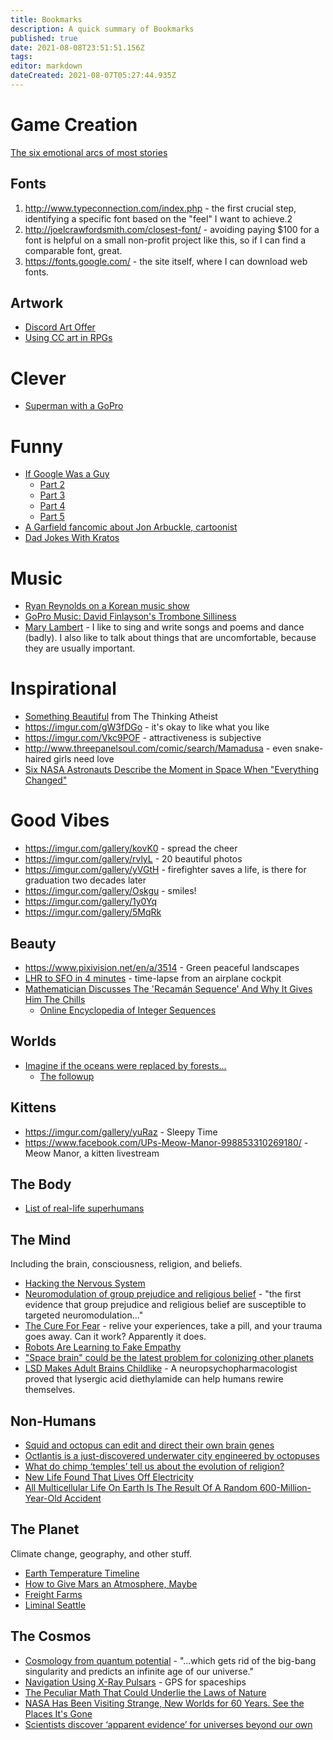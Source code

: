 ```yaml
---
title: Bookmarks
description: A quick summary of Bookmarks
published: true
date: 2021-08-08T23:51:51.156Z
tags: 
editor: markdown
dateCreated: 2021-08-07T05:27:44.935Z
---
```


# Game Creation
[The six emotional arcs of most stories](https://qz.com/726057/researchers-say-nearly-all-books-follow-one-of-these-six-emotional-arcs/)

## Fonts
1. http://www.typeconnection.com/index.php - the first crucial step, identifying a specific font based on the "feel" I want to achieve.2
2. http://joelcrawfordsmith.com/closest-font/  - avoiding paying $100 for a font is helpful on a small non-profit project like this, so if I can find a comparable font, great.
3. https://fonts.google.com/ - the site itself, where I can download web fonts.

## Artwork
* [Discord Art Offer](discord-art-offer)
* [Using CC art in RPGs](https://www.youtube.com/watch?v=ETbmbjH84nw)
# Clever
* [Superman with a GoPro](https://www.youtube.com/watch?v=H0Ib9SwC7EI)
# Funny
* [If Google Was a Guy](https://www.youtube.com/watch?v=YuOBzWF0Aws)
  * [Part 2](https://www.youtube.com/watch?v=B759dzymyoc)
  * [Part 3](https://www.youtube.com/watch?v=yJD1Iwy5lUY)
  * [Part 4](https://www.youtube.com/watch?v=ANzNCpsXrK4)
  * [Part 5](https://www.youtube.com/watch?v=9ze87zQFSak)
* [A Garfield fancomic about Jon Arbuckle, cartoonist](http://galesaur.com/portfolio/jon/)
* [Dad Jokes With Kratos](https://www.youtube.com/watch?v=PWwvR6cSH4o)
# Music
* [Ryan Reynolds on a Korean music show](https://digg.com/2018/ryan-reynolds-unicorn-singing)
* [GoPro Music: David Finlayson's Trombone Silliness](https://www.youtube.com/watch?v=rNdXezVKeOA)
* [Mary Lambert](http://marylambertsings.com/) - I like to sing and write songs and poems and dance (badly).
I also like to talk about things that are uncomfortable, because they are usually important.
# Inspirational
* [Something Beautiful](https://www.youtube.com/watch?v=L6IPFyHEv3o) from The Thinking Atheist
* https://imgur.com/gW3fDGo - it's okay to like what you like
* https://imgur.com/Vkc9POF - attractiveness is subjective
* http://www.threepanelsoul.com/comic/search/Mamadusa - even snake-haired girls need love
* [Six NASA Astronauts Describe the Moment in Space When "Everything Changed"](https://www.inverse.com/article/42902-nasa-astronauts-describe-overview-effect-everything-changed)
# Good Vibes
* https://imgur.com/gallery/kovK0 - spread the cheer
* https://imgur.com/gallery/rvlyL - 20 beautiful photos
* https://imgur.com/gallery/yVGtH - firefighter saves a life, is there for graduation two decades later
* https://imgur.com/gallery/Oskgu - smiles!
* https://imgur.com/gallery/1y0Yq
* https://imgur.com/gallery/5MqRk
## Beauty
* https://www.pixivision.net/en/a/3514 - Green peaceful landscapes
* [LHR to SFO in 4 minutes](https://www.youtube.com/watch?v=CwQ_DVtOESI) - time-lapse from an airplane cockpit
* [Mathematician Discusses The 'Recamán Sequence' And Why It Gives Him The Chills](https://digg.com/video/recaman-sequence-explained)
  * [Online Encyclopedia of Integer Sequences](https://oeis.org)

## Worlds
* [Imagine if the oceans were replaced by forests...](https://imgur.com/gallery/jFmnAOt)
  * [The followup](https://www.reddit.com/r/WritingPrompts/comments/7bv5oo/ot_thanks_to_rwritingprompts_i_spent_the_last_25/)

## Kittens
* https://imgur.com/gallery/yuRaz - Sleepy Time
* https://www.facebook.com/UPs-Meow-Manor-998853310269180/ - Meow Manor, a kitten livestream

## The Body
* [List of real-life superhumans](http://sapienplus.com/real-life-superhumans/)
## The Mind
Including the brain, consciousness, religion, and beliefs.

* [Hacking the Nervous System](https://digg.com/2015/hacking-the-nervous-system)
* [Neuromodulation of group prejudice and religious belief](https://academic.oup.com/scan/article/11/3/387/2375059) - "the first evidence that group prejudice and religious belief are susceptible to targeted neuromodulation..."
* [The Cure For Fear](https://newrepublic.com/article/133008/cure-fear) - relive your experiences, take a pill, and your trauma goes away. Can it work? Apparently it does.
* [Robots Are Learning to Fake Empathy](https://motherboard.vice.com/en_us/article/4xaxqp/robots-are-learning-to-fake-empathy)
* ["Space brain" could be the latest problem for colonizing other planets](https://mic.com/articles/156416/space-brain-could-be-the-latest-problem-for-colonizing-other-planets#.qjtMjcgcd)
* [LSD Makes Adult Brains Childlike](https://www.inverse.com/article/25716-lsd-brain-imaging-lysergic-acid-psychedelic-research) - A neuropsychopharmacologist proved that lysergic acid diethylamide can help humans rewire themselves.

## Non-Humans
* [Squid and octopus can edit and direct their own brain genes](https://www.newscientist.com/article/2127103-squid-and-octopus-can-edit-and-direct-their-own-brain-genes/)
* [Octlantis is a just-discovered underwater city engineered by octopuses](https://qz.com/1077632/octlantis-is-a-just-discovered-underwater-city-engineered-by-octopuses/)
* [What do chimp ‘temples’ tell us about the evolution of religion?](https://www.newscientist.com/article/2079630-what-do-chimp-temples-tell-us-about-the-evolution-of-religion/)
* [New Life Found That Lives Off Electricity](https://www.quantamagazine.org/electron-eating-microbes-found-in-odd-places-20160621)
* [All Multicellular Life On Earth Is The Result Of A Random 600-Million-Year-Old Accident](https://www.iflscience.com/plants-and-animals/were-all-result-random-600-million-year-old-mutation/)
## The Planet
Climate change, geography, and other stuff.

* [Earth Temperature Timeline](https://xkcd.com/1732/)
* [How to Give Mars an Atmosphere, Maybe](http://www.manyworlds.space/index.php/2017/03/09/how-to-give-mars-an-atmosphere-maybe/)
* [Freight Farms](https://www.freightfarms.com/faq)
* [Liminal Seattle](http://www.liminalseattle.com/)

## The Cosmos
* [Cosmology from quantum potential](https://www.sciencedirect.com/science/article/pii/S0370269314009381) - "...which gets rid of the big-bang singularity and predicts an infinite age of our universe."
* [Navigation Using X-Ray Pulsars](https://ipnpr.jpl.nasa.gov/progress_report/42-63/63F.PDF) - GPS for spaceships
* [The Peculiar Math That Could Underlie the Laws of Nature](https://www.quantamagazine.org/the-octonion-math-that-could-underpin-physics-20180720/)
* [NASA Has Been Visiting Strange, New Worlds for 60 Years. See the Places It's Gone](http://time.com/5408827/nasa-spacecraft-missions/)
* [Scientists discover ‘apparent evidence’ for universes beyond our own](https://thenextweb.com/science/2018/08/24/scientists-discover-apparent-evidence-for-universes-beyond-our-own/)

